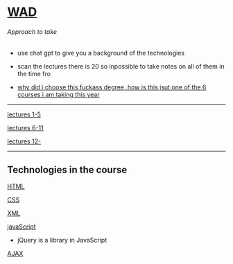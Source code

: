 # [WAD](https://github.com/Hanif-K-Musaheb/Year-2-CompSci-Notes/tree/main)

###### Approach to take
 - use chat gpt to give you a background of the technologies
 - scan the lectures there is 20 so inpossible to take notes on all of them in the time fro

 - [why did i choose this fuckass degree, how is this jsut one of the 6 courses i am taking this year](https://github.com/user-attachments/assets/dc23370c-0d2b-4091-a6a8-4ada49e9302a)
-------------------------------
[lectures 1-5](https://github.com/Hanif-K-Musaheb/Year-2-CompSci-Notes/blob/main/WAD/lectures1-5.md)

[lectures 6-11](https://github.com/Hanif-K-Musaheb/Year-2-CompSci-Notes/blob/main/WAD/6-10.md)

[lectures 12-](https://github.com/Hanif-K-Musaheb/Year-2-CompSci-Notes/blob/main/WAD/lectures12onwards.md)

-------------------------------
## Technologies in the course
[HTML](https://github.com/Hanif-K-Musaheb/Year-2-CompSci-Notes/blob/main/WAD/html.md)

[CSS](https://github.com/Hanif-K-Musaheb/Year-2-CompSci-Notes/blob/main/WAD/css.md)

[XML](https://github.com/Hanif-K-Musaheb/Year-2-CompSci-Notes/blob/main/WAD/XML.md)

[javaScript](https://github.com/Hanif-K-Musaheb/Year-2-CompSci-Notes/blob/main/WAD/javaScript.md)
- jQuery is a library in JavaScript

[AJAX](https://github.com/Hanif-K-Musaheb/Year-2-CompSci-Notes/blob/main/WAD/ajax.md)

